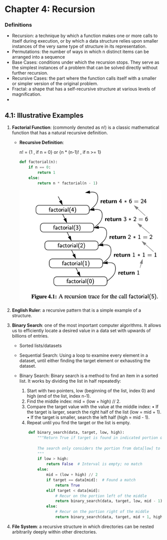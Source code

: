 # Chapter 4: Recursion

### Definitions 
- Recursion: a technique by which a function makes one or more calls to itself
during execution, or by which a data structure relies upon smaller instances of the very same type of structure in its representation.
- Permutations: the number of ways in which n distinct items can be arranged into a sequence
- Base Cases: conditions under which the recursion stops. They serve as the simplest instances of a problem that can be solved directly without further recursion.
- Recursive Cases: the part where the function calls itself with a smaller or simpler version of the original problem.
- Fractal: a shape that has a self-recursive structure at various levels of magnification.
- 

## 4.1: Illustrative Examples

1. **Factorial Function**: (commonly denoted as n!) is a classic mathematical
function that has a natural recursive definition.

 
    - **Recursive Definition**: 

        n! = {1 , if n = 0} or {n * (n-1)! , if n >= 1}

        ```python
        def factorial(n):
            if n == 0:
                return 1
            else:
                return n * factorial(n - 1)
        ```
        
        ![A recursion trace for the call factorial(5)](/chapter_4/recursion_trace.jpg)

2. **English Ruler**: a recursive pattern that is a simple example of a 
structure.









3. **Binary Search**: one of the most important computer algorithms. It allows
us to efficiently locate a desired value in a data set with upwards of billions of entries.

    - Sorted lists/datasets
    - Sequential Search: Using a loop to examine every element in a dataset, until either finding the target element or exhausting the dataset.
    - Binary Search: Binary search is a method to find an item in a sorted list. It works by dividing the list in half repeatedly:
	    1.  Start with two pointers, low (beginning of the list, index 0) and high (end of the list, index n-1).
	    2.  Find the middle index: mid = (low + high) // 2.
	    3.  Compare the target value with the value at the middle index:
	        •	If the target is larger, search the right half of the list (low = mid + 1).
	        •	If the target is smaller, search the left half (high = mid - 1).
	    4.  Repeat until you find the target or the list is empty.

        ```python
            def binary_search(data, target, low, high):
                """Return True if target is found in indicated portion of a Python list.
                
                The search only considers the portion from data[low] to data[high] inclusive.
                """
                if low > high:
                    return False  # Interval is empty; no match
                else:
                    mid = (low + high) // 2
                    if target == data[mid]:  # Found a match
                        return True
                    elif target < data[mid]:
                        # Recur on the portion left of the middle
                        return binary_search(data, target, low, mid - 1)
                    else:
                        # Recur on the portion right of the middle
                        return binary_search(data, target, mid + 1, high)
        ```

4. **File System**: a recursive structure in which directories
can be nested arbitrarily deeply within other directories.

